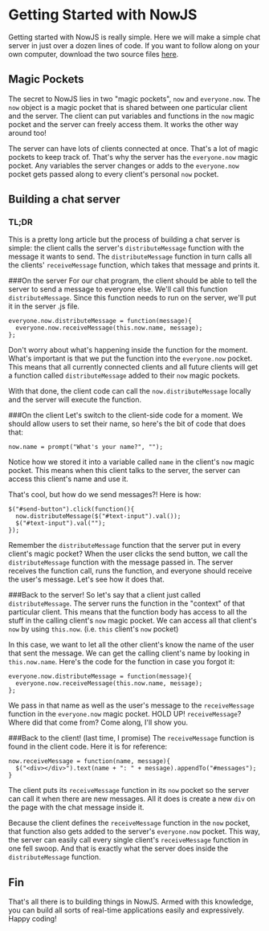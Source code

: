 Getting Started with NowJS
==========================
Getting started with NowJS is really simple. Here we will make a simple chat server in just over a dozen lines of code. If you want to follow along on your own computer, download the two source files [here](http://google.com).

Magic Pockets
-------------
The secret to NowJS lies in two "magic pockets", `now` and `everyone.now`. 
The `now` object is a magic pocket that is shared between one particular client and the server. The client can put variables and functions in the `now` magic pocket and the server can freely access them. It works the other way around too!

The server can have lots of clients connected at once. That's a lot of magic pockets to keep track of. That's why the server has the `everyone.now` magic pocket. Any variables the server changes or adds to the `everyone.now` pocket gets passed along to every client's personal `now` pocket.

Building a chat server
----------------------
### TL;DR
This is a pretty long article but the process of building a chat server is simple: the client calls the server's `distributeMessage` function with the message it wants to send. The `distributeMessage` function in turn calls all the clients' `receiveMessage` function, which takes that message and prints it.

###On the server
For our chat program, the client should be able to tell the server to send a message to everyone else. We'll call this function `distributeMessage`. Since this function needs to run on the server, we'll put it in the server .js file.

    everyone.now.distributeMessage = function(message){
      everyone.now.receiveMessage(this.now.name, message);
    };
    
Don't worry about what's happening inside the function for the moment. What's important is that we put the function into the `everyone.now` pocket. This means that all currently connected clients and all future clients will get a function called `distributeMessage` added to their `now` magic pockets.

With that done, the client code can call the `now.distributeMessage` locally and the server will execute the function.

###On the client
Let's switch to the client-side code for a moment. We should allow users to set their name, so here's the bit of code that does that:

    now.name = prompt("What's your name?", "");

Notice how we stored it into a variable called `name` in the client's `now` magic pocket. This means when this client talks to the server, the server can access this client's name and use it.

That's cool, but how do we send messages?! Here is how:

    $("#send-button").click(function(){
      now.distributeMessage($("#text-input").val());
      $("#text-input").val("");
    });
    
Remember the `distributeMessage` function that the server put in every client's magic pocket? When the user clicks the send button, we call the `distributeMessage` function with the message passed in. The server receives the function call, runs the function, and everyone should receive the user's message. Let's see how it does that.

###Back to the server!
So let's say that a client just called `distributeMessage`. The server runs the function in the "context" of that particular client. This means that the function body has access to all the stuff in the calling client's `now` magic pocket. We can access all that client's `now` by using `this.now`. (i.e. `this` client's `now` pocket)

In this case, we want to let all the other client's know the name of the user that sent the message. We can get the calling client's name by looking in `this.now.name`. Here's the code for the function in case you forgot it:

    everyone.now.distributeMessage = function(message){
      everyone.now.receiveMessage(this.now.name, message);
    };
    
We pass in that name as well as the user's message to the `receiveMessage` function in the `everyone.now` magic pocket. HOLD UP! `receiveMessage`? Where did that come from? Come along, I'll show you.

###Back to the client! (last time, I promise)
The `receiveMessage` function is found in the client code. Here it is for reference:

    now.receiveMessage = function(name, message){
      $("<div></div>").text(name + ": " + message).appendTo("#messages");
    }

The client puts its `receiveMessage` function in its `now` pocket so the server can call it when there are new messages. All it does is create a new `div` on the page with the chat message inside it.

Because the client defines the `receiveMessage` function in the `now` pocket, that function also gets added to the server's `everyone.now` pocket. This way, the server can easily call every single client's `receiveMessage` function in one fell swoop. And that is exactly what the server does inside the `distributeMessage` function.

Fin
---
That's all there is to building things in NowJS. Armed with this knowledge, you can build all sorts of real-time applications easily and expressively. Happy coding!
